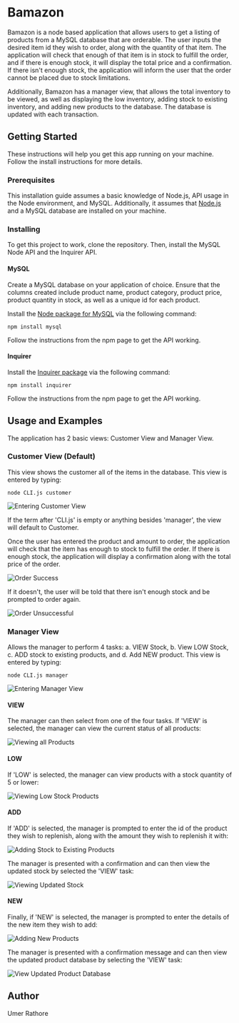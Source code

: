# Bamazon

Bamazon is a node based application that allows users to get a listing of products from a MySQL database that are orderable. The user inputs the desired item id they wish to order, along with the quantity of that item. The application will check that enough of that item is in stock to fulfill the order, and if there is enough stock, it will display the total price and a confirmation. If there isn't enough stock, the application will inform the user that the order cannot be placed due to stock limitations. 

Additionally, Bamazon has a manager view, that allows the total inventory to be viewed, as well as displaying the low inventory, adding stock to existing inventory, and adding new products to the database. The database is updated with each transaction. 

## Getting Started

These instructions will help you get this app running on your machine. Follow the install instructions for more details. 

### Prerequisites

This installation guide assumes a basic knowledge of Node.js, API usage in the Node environment, and MySQL. Additionally, it assumes that [Node.js](https://nodejs.org/en/) and a MySQL database are installed on your machine. 

### Installing

To get this project to work, clone the repository. Then, install the MySQL Node API and the Inquirer API.

#### MySQL

Create a MySQL database on your application of choice. Ensure that the columns created include product name, product category, product price, product quantity in stock, as well as a unique id for each product.

Install the [Node package for MySQL](https://www.npmjs.com/package/mysql) via the following command:

```
npm install mysql
```

Follow the instructions from the npm page to get the API working. 

#### Inquirer

Install the [Inquirer package](https://www.npmjs.com/package/inquirer) via the following command:

```
npm install inquirer
```

Follow the instructions from the npm page to get the API working. 

## Usage and Examples

The application has 2 basic views: Customer View and Manager View. 

### Customer View (Default) 

This view shows the customer all of the items in the database. This view is entered by typing: 

```
node CLI.js customer
```

![Entering Customer View](/screenshots/custview1.png "Customer View")

If the term after 'CLI.js' is empty or anything besides 'manager', the view will default to Customer. 

Once the user has entered the product and amount to order, the application will check that the item has enough to stock to fulfill the order. If there is enough stock, the application will display a confirmation along with the total price of the order. 

![Order Success](/screenshots/custview2.png "Order Success")

If it doesn't, the user will be told that there isn't enough stock and be prompted to order again. 

![Order Unsuccessful](/screenshots/custview3.png "Order Unsuccessful")

### Manager View

Allows the manager to perform 4 tasks: a. VIEW Stock, b. View LOW Stock, c. ADD stock to existing products, and d. Add NEW product. This view is entered by typing: 

```
node CLI.js manager
```

![Entering Manager View](/screenshots/manview1.png "Manager View")

#### VIEW

The manager can then select from one of the four tasks. If 'VIEW' is selected, the manager can view the current status of all products: 

![Viewing all Products](/screenshots/manview2.png "Viewing All Products")

#### LOW

If 'LOW' is selected, the manager can view products with a stock quantity of 5 or lower:

![Viewing Low Stock Products](/screenshots/manview3.png "Viewing Low Stock Products")

#### ADD

If 'ADD' is selected, the manager is prompted to enter the id of the product they wish to replenish, along with the amount they wish to replenish it with: 

![Adding Stock to Existing Products](/screenshots/manview4.png "Adding Stock to Existing Products")

The manager is presented with a confirmation and can then view the updated stock by selected the 'VIEW' task:

![Viewing Updated Stock](/screenshots/manview5.png "Viewing Updated Stock")

#### NEW

Finally, if 'NEW' is selected, the manager is prompted to enter the details of the new item they wish to add: 

![Adding New Products](/screenshots/manview6.png "Adding New Products")

The manager is presented with a confirmation message and can then view the updated product database by selecting the 'VIEW' task:

![View Updated Product Database](/screenshots/manview7.png "Viewing Updated Product Database")

## Author

Umer Rathore
